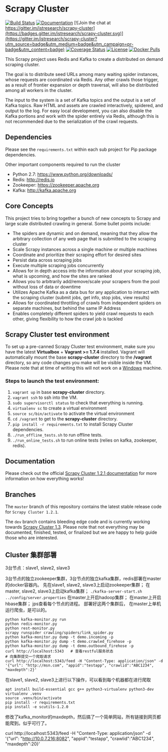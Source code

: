 # Scrapy Cluster

[![Build Status](https://travis-ci.org/istresearch/scrapy-cluster.svg?branch=master)](https://travis-ci.org/istresearch/scrapy-cluster) [![Documentation](https://readthedocs.org/projects/scrapy-cluster/badge/?version=latest)](http://scrapy-cluster.readthedocs.io/en/latest/) [![Join the chat at https://gitter.im/istresearch/scrapy-cluster](https://badges.gitter.im/istresearch/scrapy-cluster.svg)](https://gitter.im/istresearch/scrapy-cluster?utm_source=badge&utm_medium=badge&utm_campaign=pr-badge&utm_content=badge) [![Coverage Status](https://coveralls.io/repos/github/istresearch/scrapy-cluster/badge.svg?branch=master)](https://coveralls.io/github/istresearch/scrapy-cluster?branch=master) [![License](https://img.shields.io/badge/license-MIT-blue.svg)](https://github.com/istresearch/scrapy-cluster/blob/master/LICENSE) [![Docker Pulls](https://img.shields.io/docker/pulls/istresearch/scrapy-cluster.svg)](https://hub.docker.com/r/istresearch/scrapy-cluster/)

This Scrapy project uses Redis and Kafka to create a distributed on demand scraping cluster.

The goal is to distribute seed URLs among many waiting spider instances, whose requests are coordinated via Redis. Any other crawls those trigger, as a result of frontier expansion or depth traversal, will also be distributed among all workers in the cluster.

The input to the system is a set of Kafka topics and the output is a set of Kafka topics. Raw HTML and assets are crawled interactively, spidered, and output to the log. For easy local development, you can also disable the Kafka portions and work with the spider entirely via Redis, although this is not recommended due to the serialization of the crawl requests.

## Dependencies

Please see the ``requirements.txt`` within each sub project for Pip package dependencies.

Other important components required to run the cluster

- Python 2.7: https://www.python.org/downloads/
- Redis: http://redis.io
- Zookeeper: https://zookeeper.apache.org
- Kafka: http://kafka.apache.org

## Core Concepts

This project tries to bring together a bunch of new concepts to Scrapy and large scale distributed crawling in general. Some bullet points include:

- The spiders are dynamic and on demand, meaning that they allow the arbitrary collection of any web page that is submitted to the scraping cluster
- Scale Scrapy instances across a single machine or multiple machines
- Coordinate and prioritize their scraping effort for desired sites
- Persist data across scraping jobs
- Execute multiple scraping jobs concurrently
- Allows for in depth access into the information about your scraping job, what is upcoming, and how the sites are ranked
- Allows you to arbitrarily add/remove/scale your scrapers from the pool without loss of data or downtime
- Utilizes Apache Kafka as a data bus for any application to interact with the scraping cluster (submit jobs, get info, stop jobs, view results)
- Allows for coordinated throttling of crawls from independent spiders on separate machines, but behind the same IP Address
- Enables completely different spiders to yield crawl requests to each other, giving flexibility to how the crawl job is tackled

## Scrapy Cluster test environment

To set up a pre-canned Scrapy Cluster test environment, make sure you have the latest **Virtualbox** + **Vagrant >= 1.7.4** installed.  Vagrant will automatically mount the base **scrapy-cluster** directory to the **/vagrant** directory, so any code changes you make will be visible inside the VM. Please note that at time of writing this will not work on a [Windows](http://docs.ansible.com/ansible/intro_installation.html#control-machine-requirements) machine.

### Steps to launch the test environment:
1.  `vagrant up` in base **scrapy-cluster** directory.
2.  `vagrant ssh` to ssh into the VM.
3.  `sudo supervisorctl status` to check that everything is running.
4.  `virtualenv sc` to create a virtual environment
5.  `source sc/bin/activate` to activate the virtual environment
6.  `cd /vagrant` to get to the **scrapy-cluster** directory.
7.  `pip install -r requirements.txt` to install Scrapy Cluster dependencies.
8.  `./run_offline_tests.sh` to run offline tests.
9.  `./run_online_tests.sh` to run online tests (relies on kafka, zookeeper, redis).

## Documentation

Please check out the official [Scrapy Cluster 1.2.1 documentation](http://scrapy-cluster.readthedocs.org/en/latest/) for more information on how everything works!

## Branches

The `master` branch of this repository contains the latest stable release code for `Scrapy Cluster 1.2.1`.

The `dev` branch contains bleeding edge code and is currently working towards [Scrapy Cluster 1.3](https://github.com/istresearch/scrapy-cluster/milestone/3). Please note that not everything may be documented, finished, tested, or finalized but we are happy to help guide those who are interested.

## Cluster 集群部署

3台节点：slave1, slave2, slave3

3台节点的独立zookeeper集群，3台节点的独立kafka集群，redis部署在master的docker容器内。
先在slave1, slave2, slave3上启动zookeeper集群；
在master, slave2, slave3上启动kafka集群； `./kafka-server-start.sh ../config/server.properties`
在master上开启hadoop集群；
在master上开启hbase集群；
jps查看每个节点的进程。
部署好这两个集群后，
在master上单机运行爬虫，是可以的。
```
python kafka-monitor.py run
python redis-monitor.py
python rest-monitor.py
scrapy runspider crawling/spiders/link_spider.py
python kafka-monitor.py dump -t demo.incoming -p
python kafka-monitor.py dump -t demo.crawled_firehose -p
python kafka-monitor.py dump -t demo.outbound_firehose -p
curl http://localhost:5343   # 查看restful服务状态
# 向集群提交一个爬取请求
curl http://localhost:5343/feed -H "Content-Type: application/json" -d '{"url": "http://msn.com", "appid":"testapp", "crawlid":"ABC1234", "maxdepth":2}'
```

在slave1, slave2, slave3上进行以下操作，可以看到每个机器都在进行爬取
```
apt install build-essential gcc g++ python3-virtualenv python3-dev
virtualenv .venv
source .venv/bin/activate
pip install -r requirements.txt
pip install -e scutils-1.2.0
```

修改了kafka_monitor的maxdepth，然后搞了一个简单网站，所有链接到网页都能爬到。似乎可行了。

curl http://localhost:5343/feed -H "Content-Type: application/json" -d '{"url": "http://10.0.7.216:8082", "appid":"testapp", "crawlid":"ABC1234", "maxdepth":20}'


